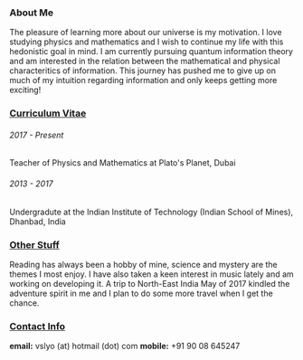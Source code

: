 ### About Me
The pleasure of learning more about our universe is my motivation. I love studying physics and mathematics and I wish to continue my life with this hedonistic goal in mind. I am currently pursuing quantum information theory and am interested in the relation between the mathematical and physical characteritics of information. This journey has pushed me to give up on much of my intuition regarding information and only keeps getting more exciting!

### [__Curriculum Vitae__](curriculum-vitae.md)
###### 2017 - Present
Teacher of Physics and Mathematics at Plato's Planet, Dubai

###### 2013 - 2017
Undergradute at the Indian Institute of Technology (Indian School of Mines), Dhanbad, India

### [__Other Stuff__](other-stuff.md)
Reading has always been a hobby of mine, science and mystery are the themes I most enjoy. I have also taken a keen interest in music lately and am working on developing it. A trip to North-East India May of 2017 kindled the adventure spirit in me and I plan to do some more travel when I get the chance.

### [__Contact Info__](contact.md)
**email:** vslyo (at) hotmail (dot) com
**mobile:** +91 90 08 645247
